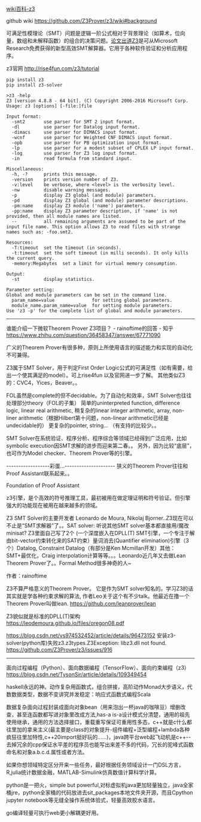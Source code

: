 
[wiki百科-z3](https://en.wikipedia.org/wiki/Z3_Theorem_Prover)

github wiki
https://github.com/Z3Prover/z3/wiki#background 



可满足性模理论（SMT）问题是逻辑一阶公式相对于背景理论（如算术，位向量，数组和未解释函数）的组合的决策问题。[论文出道Z3](https://link.springer.com/chapter/10.1007/978-3-540-78800-3_24)是可从Microsoft Research免费获得的新型高效SMT解算器。它用于各种软件验证和分析应用程序。


z3官网 http://rise4fun.com/z3/tutorial 




```
pip install z3
pip install z3-solver
```







```
>z3 -help
Z3 [version 4.8.8 - 64 bit]. (C) Copyright 2006-2016 Microsoft Corp.
Usage: z3 [options] [-file:]file

Input format:
  -smt2       use parser for SMT 2 input format.
  -dl         use parser for Datalog input format.
  -dimacs     use parser for DIMACS input format.
  -wcnf       use parser for Weighted CNF DIMACS input format.
  -opb        use parser for PB optimization input format.
  -lp         use parser for a modest subset of CPLEX LP input format.
  -log        use parser for Z3 log input format.
  -in         read formula from standard input.

Miscellaneous:
  -h, -?      prints this message.
  -version    prints version number of Z3.
  -v:level    be verbose, where <level> is the verbosity level.
  -nw         disable warning messages.
  -p          display Z3 global (and module) parameters.
  -pd         display Z3 global (and module) parameter descriptions.
  -pm:name    display Z3 module ('name') parameters.
  -pp:name    display Z3 parameter description, if 'name' is not provided, then all module names are listed.
  --          all remaining arguments are assumed to be part of the input file name. This option allows Z3 to read files with strange names such as: -foo.smt2.

Resources:
  -T:timeout  set the timeout (in seconds).
  -t:timeout  set the soft timeout (in milli seconds). It only kills the current query.
  -memory:Megabytes  set a limit for virtual memory consumption.

Output:
  -st         display statistics.

Parameter setting:
Global and module parameters can be set in the command line.
  param_name=value              for setting global parameters.
  module_name.param_name=value  for setting module parameters.
Use 'z3 -p' for the complete list of global and module parameters.
```


-------------------------------------------------------------------


谁能介绍一下微软Theorem Prover Z3项目？ - rainoftime的回答 - 知乎
https://www.zhihu.com/question/36458347/answer/67771090

广义的Theorem Prover有很多种，原则上所使用语言的描述能力和实现的自动化不可兼得。

Z3属于SMT Solver，用于判定First Order Logic公式的可满足性（如有需要，给出一个使其满足的model）。可上rise4fun 以及官网进一步了解。 其他类似Z3的：CVC4，Yices，Beaver。。

FOL虽然是complete的但不decidable。为了自动化和效率，SMT Solver也往往处理部分theory（FOL的子集）
简单的uninterpreted function, difference logic, linear real arithmetic,
稍复杂的linear integer arithmetic, array, non-liner arithmetic（根据Hilbert第十问题，non-linear arithmetic已经是undecidable的）
更复杂的pointer, string... （有支持的比较少。。

SMT Solver在系统验证、程序分析、程序综合等领域已经得到广泛应用，比如symbolic execution因SMT求解的进步而迎来第二春。。 另外，因为比较“底层”，也可作为Model checker、Theorem Prover等的引擎。


------------------彩蛋...---------------------
狭义的Theorem Prover往往和Proof Assistant联系起来。。

Foundation of Proof Assistant


z3引擎，是个高效的符号推理工具，最初被用在做定理证明和符号验证。但引擎强大的功能现在被用在越来越多的领域。


Z3 SMT Solver的主要开发者 Leonardo de Moura, Nikolaj Bjorner..Z3现在可以不止是“SMT求解器”了。。SAT solver: 听说其他SMT solver基本都直接用/魔改minisat? Z3里面自己写了2个 (一个深度嵌入在DPLL(T) SMT引擎，一个专注于解由bit-vector约束转化来的SAT约束）量词消去(Quantifier elimination)引擎（3个）Datalog, Constraint Datalog（有部分是Ken Mcmillan开发）其他：SMT+最优化，Craig interpolation计算等等。。。Leonardo近几年又去做Lean Theorem Prover了。。Formal Method很多神奇的人~

作者：rainoftime

Z3不算严格意义的Theorem Prover。 它是作为SMT solver知名的。学习Z3的话其实就是学各种约束求解的算法, 作者Leo关于这个有不少talk。他最近在撸一个Theorem Prover叫做lean.  https://github.com/leanprover/lean

Z3貌似就是标准的DPLL(T)架构  https://leodemoura.github.io/files/oregon08.pdf



https://blog.csdn.net/vs974532452/article/details/96473152
安装z3-solver(python库)失败z3.z3types.Z3Exception: libz3.dll not found. 
https://github.com/Z3Prover/z3/issues/916

--------------------------------------------------











面向过程编程（Python）、面向数据编程（TensorFlow）、面向约束编程（z3）
https://blog.csdn.net/TysonSir/article/details/109349454

haskell永远的神。动作复杂用函数式，组合拼接，高阶动作Monad大步语义，代数数据类型，数据不变讲究并发稳定：响应式函数式编程Scala

数据复杂面向过程封装成面向对象bean（用来泡出一杯java的咖啡豆）增删改查，甚至连函数都写进对象里改成方法,has-a is-a设计模式分清楚，通用的祖先使用继承，通用的方法选择接口，重载重写保证可重用性多态，c++就是c什么都往里加的拿来主义(最主要是class的对象提升-组件编程+泛型编程+lambda各种疯狂往里加特性,c++20import挺好玩的......)，java跨平台web起飞动机是c++--去掉冗余的cpp保证水平差的程序员也能写出来差不多的代码，冗长的驼峰式函数命名和对象a.b.c.d.属性或者方法。


如果你想领域特定区分开来一些任务，最好根据任务领域设计一门DSL方言，R,julia统计数据金融，MATLAB-Simulink仿真数值计算科学计算。

python是一把火，simple but powerful,对标虚拟机java更加轻量独立，java全家桶jre，python全家桶的代码放进去sit_packages本地文件夹开源，而且Cpython jupyter notebook等无缝全操作系统体验式，轻量高效胶水语言。

go编译轻量可执行web更小解耦更好用。

























































































